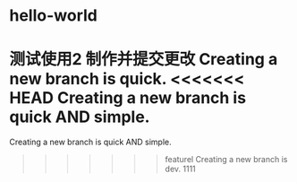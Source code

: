 # hello-world
测试使用2
制作并提交更改
Creating a new branch is quick.
<<<<<<< HEAD
Creating a new branch is quick AND simple.
=======
Creating a new branch is quick AND simple.
>>>>>>> featurel
Creating a new branch is dev.
1111
